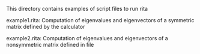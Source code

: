 This directory contains examples of script files to run rita

example1.rita:
Computation of eigenvalues and eigenvectors of a symmetric matrix
defined by the calculator

example2.rita:
Computation of eigenvalues and eigenvectors of a nonsymmetric matrix
defined in file
